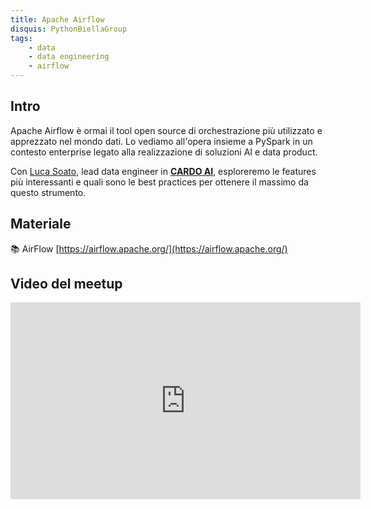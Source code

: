 ```yaml
---
title: Apache Airflow
disquis: PythonBiellaGroup
tags:
    - data
    - data engineering
    - airflow
---
```

## Intro

Apache Airflow è ormai il tool open source di orchestrazione più utilizzato e apprezzato nel mondo dati. Lo vediamo all'opera insieme a PySpark in un contesto enterprise legato alla realizzazione di soluzioni AI e data product.

Con [Luca Soato](https://www.linkedin.com/in/lucasoato/), lead data engineer in **[CARDO AI](https://cardoai.com/)**, esploreremo le features più interessanti e quali sono le best practices per ottenere il massimo da questo strumento.

## Materiale

📚 AirFlow [https://airflow.apache.org/](https://airflow.apache.org/)

## Video del meetup
<iframe width="560" height="315" src="https://www.youtube.com/embed/dDzPmUnAUOo" title="YouTube video player" frameborder="0" allow="accelerometer; autoplay; clipboard-write; encrypted-media; gyroscope; picture-in-picture; web-share" allowfullscreen></iframe>
